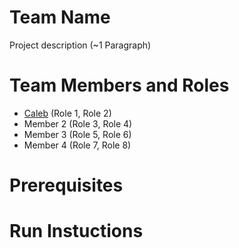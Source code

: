 # Team Name

Project description (~1 Paragraph)

# Team Members and Roles

* [Caleb](https://github.com/Calebb2202/CIS350-HW2-BOERMA) (Role 1, Role 2)
* Member 2 (Role 3, Role 4)
* Member 3 (Role 5, Role 6)
* Member 4 (Role 7, Role 8)

# Prerequisites

# Run Instuctions
